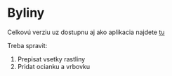 # Byliny
Celkovú verziu uz dostupnu aj ako aplikacia najdete [tu](byliny.rf.gd)

Treba spravit:  
1. Prepisat vsetky rastliny  
2. Pridat ocianku a vrbovku
